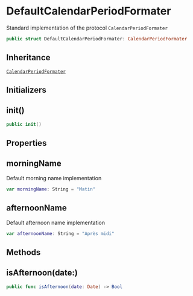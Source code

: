 # DefaultCalendarPeriodFormater

Standard implementation of the protocol `CalendarPeriodFormater`

``` swift
public struct DefaultCalendarPeriodFormater: CalendarPeriodFormater
```

## Inheritance

[`CalendarPeriodFormater`](CalendarPeriodFormater)

## Initializers

## init()

``` swift
public init()
```

## Properties

## morningName

Default morning name implementation

``` swift
var morningName: String = "Matin"
```

## afternoonName

Default afternoon name implementation

``` swift
var afternoonName: String = "Après midi"
```

## Methods

## isAfternoon(date:)

``` swift
public func isAfternoon(date: Date) -> Bool
```

